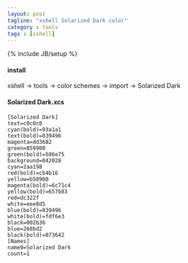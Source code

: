 ```yaml
---
layout: post
tagline: "xshell Solarized Dark color"
category : tools
tags : [xshell]
---
```

{% include JB/setup %}

#### install

xshell -> tools -> color schemes -> import -> Solarized Dark

#### Solarized Dark.xcs

```
[Solarized Dark]
text=c0c0c0
cyan(bold)=93a1a1
text(bold)=839496
magenta=dd3682
green=859900
green(bold)=586e75
background=042028
cyan=2aa198
red(bold)=cb4b16
yellow=b58900
magenta(bold)=6c71c4
yellow(bold)=657b83
red=dc322f
white=eee8d5
blue(bold)=839496
white(bold)=fdf6e3
black=002b36
blue=268bd2
black(bold)=073642
[Names]
name0=Solarized Dark
count=1
```
